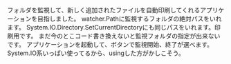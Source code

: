 フォルダを監視して、新しく追加されたファイルを自動印刷してくれるアプリケーションを目指しました。
watcher.Pathに監視するフォルダの絶対パスをいれます。
System.IO.Directory.SetCurrentDirectoryにも同じパスをいれます。印刷用です。
まだ今のとこコード書き換えないと監視フォルダの指定が出来ないです。
アプリケーションを起動して、ボタンで監視開始、終了が選べます。
System.IO系いっぱい使ってるから、usingした方がかしこそう。

